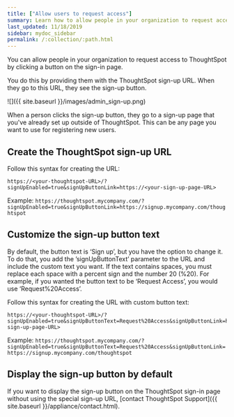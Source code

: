 ```yaml
---
title: ["Allow users to request access"]
summary: Learn how to allow people in your organization to request access to ThoughtSpot.
last_updated: 11/18/2019
sidebar: mydoc_sidebar
permalink: /:collection/:path.html
---
```

You can allow people in your organization to request access to ThoughtSpot by clicking a button on the sign-in page.

You do this by providing them with the ThoughtSpot sign-up URL. When they go to this URL, they see the sign-up button.

![]({{ site.baseurl }}/images/admin_sign-up.png)

When a person clicks the sign-up button, they go to a sign-up page that you've already set up outside of ThoughtSpot. This can be any page you want to use for registering new users.

## Create the ThoughtSpot sign-up URL

Follow this syntax for creating the URL:

```
https://<your-thoughtspot-URL>/?signUpEnabled=true&signUpButtonLink=https://<your-sign-up-page-URL>
```

Example: `https://thoughtspot.mycompany.com/?signUpEnabled=true&signUpButtonLink=https://signup.mycompany.com/thoughtspot`

## Customize the sign-up button text

By default, the button text is ‘Sign up’, but you have the option to change it. To do that, you add the ’signUpButtonText’ parameter to the URL and include the custom text you want. If the text contains spaces, you must replace each space with a percent sign and the number 20 (%20). For example, if you wanted the button text to be ‘Request Access’, you would use ‘Request%20Access’.

Follow this syntax for creating the URL with custom button text:

```
https://<your-thoughtspot-URL>/?signUpEnabled=true&signUpButtonText=Request%20Access&signUpButtonLink=https://<your-sign-up-page-URL>
```

Example: `https://thoughtspot.mycompany.com/?signUpEnabled=true&signUpButtonText=Request%20Access&signUpButtonLink=https://signup.mycompany.com/thoughtspot`

## Display the sign-up button by default

If you want to display the sign-up button on the ThoughtSpot sign-in page without using the special sign-up URL, [contact ThoughtSpot Support]({{ site.baseurl }}/appliance/contact.html).
